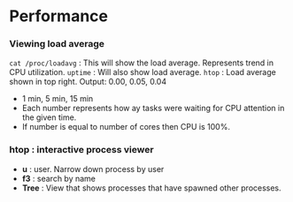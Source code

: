 # Performance

### Viewing load average
`cat /proc/loadavg`  : This will show the load average. Represents trend in CPU utilization.
`uptime` : Will also show load average.
`htop` : Load average shown in top right.
Output:
0.00, 0.05, 0.04
- 1 min, 5 min, 15 min
- Each number represents how ay tasks were waiting for CPU attention in the given time.
- If number is equal to number of cores then CPU is 100%.

### htop : interactive process viewer
- **u** : user. Narrow down process by user
- **f3** : search by name
- **Tree** : View that shows processes that have spawned other processes.
